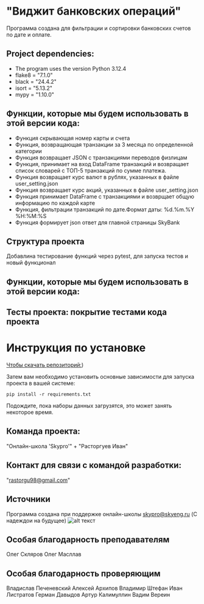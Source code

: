 # "Виджит банковских операций"

Программа создана для фильтрации и сортировки банковских счетов по дате и оплате.

## Project dependencies:
* The program uses the version Python 3.12.4
* flake8 = "7.1.0"
* black = "24.4.2"
* isort = "5.13.2"
* mypy = "1.10.0"


## Функции, которые мы будем использовать в этой версии кода:

* Функция скрывающая номер карты и счета
* Функция, возвращающая транзакции за 3 месяца по определенной категории
* Функция возвращает JSON с транзакциями переводов физлицам
* Функция, принимает на вход DataFrame транзакций и возвращает список словарей с ТОП-5 транзакций по сумме платежа.
* Функция возвращает курс валют в рублях, указанных в файле user_setting.json
* Функция возвращает курс акций, указанных в файле user_setting.json
* Функция принимает DataFrame с транзакциями и возврщает общую информацию по каждой карте 
* Функция, фильтрации транзакций по дате.Формат даты: %d.%m.%Y %H:%M:%S
* Функция формирует json ответ для главной страницы SkyBank


## Структура проекта
Добавлина тестирование функций через pytest, для запуска тестов и новый функционал


## Функции, которые мы будем использовать в этой версии кода:
## Тесты проекта: покрытие тестами кода проекта 


# Инструкция по установке
[Чтобы скачать репозиторий:](https://github.com/IvanRas/coursework/pulls))

Затем вам необходимо установить основные зависимости для запуска проекта в вашей системе:

```pip install -r requirements.txt```

Подождите, пока наборы данных загрузятся, это может занять некоторое время. 

## Команда проекта:

"Онлайн-школа 'Skypro'" + 
"Расторгуев Иван"

## Контакт для связи с командой разработки:
"rastorgu98@gmail.com"

## Источники
Программа создана при поддержке онлайн-школы [skypro@skyeng.ru](https://sky.pro/#giftpopup) (С надеждои на будущее)
 ![alt текст](https://static.tildacdn.com/tild3364-3965-4237-b664-363533643431/Group_1321317003.svg)

## Особая благодарность преподавателям 

Олег Скляров
Олег Масллав

## Особая благодарность проверяющим 

Владислав Печеневский
Алексей Архипов
Владимир Штефан
Иван Листратов
Герман Давыдов
Артур Калимуллин
Вадим Вереин
